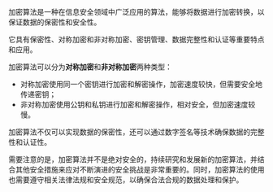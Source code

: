 加密算法是一种在信息安全领域中广泛应用的算法，能够将数据进行加密转换，以保证数据的保密性和安全性。

它具有保密性、对称加密和非对称加密、密钥管理、数据完整性和认证等重要特点和应用。

加密算法可以分为**对称加密**和**非对称加密**两种类型：

+ 对称加密使用同一个密钥进行加密和解密操作，加密速度较快，但需要安全地传递密钥；
+ 非对称加密使用公钥和私钥进行加密和解密操作，相对安全，但加密速度较慢。

加密算法不仅可以实现数据的保密性，还可以通过数字签名等技术确保数据的完整性和认证性。

需要注意的是，加密算法并不是绝对安全的，持续研究和发展新的加密算法，并结合其他安全措施来应对不断演进的安全挑战是非常重要的。同时，加密算法的使用也需要遵守相关法律法规和安全规范，以确保合法合规的数据处理和保护。

